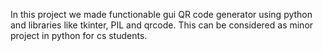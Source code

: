 In this project we made functionable gui QR code generator using python and libraries like tkinter, 
PIL and qrcode. This can be considered as minor project in python for cs students.
